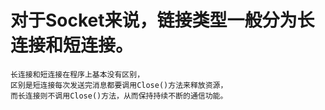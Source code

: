 #   对于Socket来说，链接类型一般分为长连接和短连接。

    长连接和短连接在程序上基本没有区别，
    区别是短连接每次发送完消息都要调用Close()方法来释放资源，
    而长连接则不调用Close()方法，从而保持持续不断的通信功能。